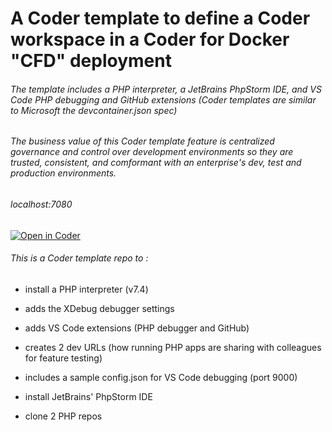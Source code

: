 # A Coder template to define a Coder workspace in a Coder for Docker "CFD" deployment
###### The template includes a PHP interpreter, a JetBrains PhpStorm IDE, and VS Code PHP debugging and GitHub extensions (Coder templates are similar to Microsoft the devcontainer.json spec)

###### The business value of this Coder template feature is centralized governance and control over development environments so they are trusted, consistent, and comformant with an enterprise's dev, test and production environments.

###### localhost:7080
[![Open in Coder](https://cdn.coder.com/embed-button.svg)](http://localhost:7080/wac/build?template_oauth_service=github&template_url=git@github.com:mtm20176/c4d_php_wac.git&template_ref=main&template_filepath=.coder/coder.yaml)


###### This is a Coder template repo to :

* install a PHP interpreter (v7.4) 

* adds the XDebug debugger settings

* adds VS Code extensions (PHP debugger and GitHub)

* creates 2 dev URLs (how running PHP apps are sharing with colleagues for feature testing)

* includes a sample config.json for VS Code debugging (port 9000)

* install JetBrains' PhpStorm IDE

* clone 2 PHP repos



